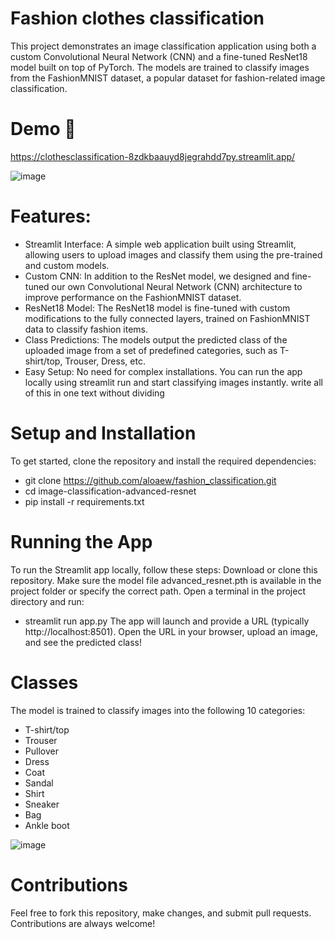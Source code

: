 # Fashion clothes classification
This project demonstrates an image classification application using both a custom Convolutional Neural Network (CNN) and a fine-tuned ResNet18 model built on top of PyTorch. The models are trained to classify images from the FashionMNIST dataset, a popular dataset for fashion-related image classification.

# Demo 🚀
https://clothesclassification-8zdkbaauyd8jegrahdd7py.streamlit.app/

![image](https://github.com/user-attachments/assets/65c40c2f-91fd-4dcf-aa02-e9ad3382fe7c)


# Features:
- Streamlit Interface: A simple web application built using Streamlit, allowing users to upload images and classify them using the pre-trained and custom models.
- Custom CNN: In addition to the ResNet model, we designed and fine-tuned our own Convolutional Neural Network (CNN) architecture to improve performance on the FashionMNIST dataset.
- ResNet18 Model: The ResNet18 model is fine-tuned with custom modifications to the fully connected layers, trained on FashionMNIST data to classify fashion items.
- Class Predictions: The models output the predicted class of the uploaded image from a set of predefined categories, such as T-shirt/top, Trouser, Dress, etc.
- Easy Setup: No need for complex installations. You can run the app locally using streamlit run and start classifying images instantly. write all of this in one text without dividing

# Setup and Installation
To get started, clone the repository and install the required dependencies:
  - git clone https://github.com/aloaew/fashion_classification.git
  - cd image-classification-advanced-resnet
  - pip install -r requirements.txt

# Running the App
To run the Streamlit app locally, follow these steps:
Download or clone this repository.
Make sure the model file advanced_resnet.pth is available in the project folder or specify the correct path.
Open a terminal in the project directory and run:
   - streamlit run app.py
The app will launch and provide a URL (typically http://localhost:8501). Open the URL in your browser, upload an image, and see the predicted class!

# Classes
The model is trained to classify images into the following 10 categories:
- T-shirt/top
- Trouser
- Pullover
- Dress
- Coat
- Sandal
- Shirt
- Sneaker
- Bag
- Ankle boot
  
![image](https://github.com/user-attachments/assets/0031dcce-a0b6-493d-8d57-ba726e7d6abe)

# Contributions
Feel free to fork this repository, make changes, and submit pull requests. Contributions are always welcome!

